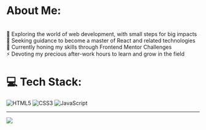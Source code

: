 #  About Me:
<br>🔭 Exploring the world of web development, with small steps for big impacts<br>🤝 Seeking guidance to become a master of React and related technologies<br>🌱 Currently honing my skills through Frontend Mentor Challenges<br>⚡ Devoting my precious after-work hours to learn and grow in the field


# 💻 Tech Stack:
![HTML5](https://img.shields.io/badge/html5-%23E34F26.svg?style=for-the-badge&logo=html5&logoColor=white) ![CSS3](https://img.shields.io/badge/css3-%231572B6.svg?style=for-the-badge&logo=css3&logoColor=white) ![JavaScript](https://img.shields.io/badge/javascript-%23323330.svg?style=for-the-badge&logo=javascript&logoColor=%23F7DF1E)


---
[![](https://visitcount.itsvg.in/api?id=xeotheosis&icon=0&color=12)](https://visitcount.itsvg.in)

<!-- Proudly created with GPRM ( https://gprm.itsvg.in ) -->
